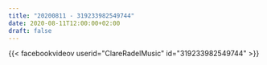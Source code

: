 ```yaml
---
title: "20200811 - 319233982549744"
date: 2020-08-11T12:00:00+02:00
draft: false
---
```


{{< facebookvideov userid="ClareRadelMusic" id="319233982549744" >}}